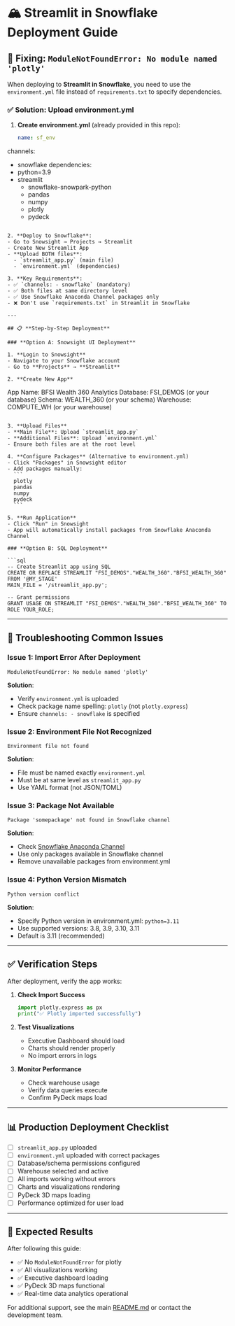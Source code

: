 # 🏔️ Streamlit in Snowflake Deployment Guide

## 🚨 Fixing: `ModuleNotFoundError: No module named 'plotly'`

When deploying to **Streamlit in Snowflake**, you need to use the `environment.yml` file instead of `requirements.txt` to specify dependencies.

### ✅ **Solution: Upload environment.yml**

1. **Create environment.yml** (already provided in this repo):
   ```yaml
   name: sf_env
channels:
  - snowflake
dependencies:
  - python=3.9
  - streamlit
     - snowflake-snowpark-python
     - pandas
     - numpy
     - plotly
     - pydeck
   ```

2. **Deploy to Snowflake**:
   - Go to Snowsight → Projects → Streamlit
   - Create New Streamlit App
   - **Upload BOTH files**:
     - `streamlit_app.py` (main file)
     - `environment.yml` (dependencies)

3. **Key Requirements**:
   - ✅ `channels: - snowflake` (mandatory)
   - ✅ Both files at same directory level
   - ✅ Use Snowflake Anaconda Channel packages only
   - ❌ Don't use `requirements.txt` in Streamlit in Snowflake

---

## 📋 **Step-by-Step Deployment**

### **Option A: Snowsight UI Deployment**

1. **Login to Snowsight**
   - Navigate to your Snowflake account
   - Go to **Projects** → **Streamlit**

2. **Create New App**
   ```
   App Name: BFSI Wealth 360 Analytics
   Database: FSI_DEMOS (or your database)
   Schema: WEALTH_360 (or your schema)
   Warehouse: COMPUTE_WH (or your warehouse)
   ```

3. **Upload Files**
   - **Main File**: Upload `streamlit_app.py`
   - **Additional Files**: Upload `environment.yml`
   - Ensure both files are at the root level

4. **Configure Packages** (Alternative to environment.yml)
   - Click "Packages" in Snowsight editor
   - Add packages manually:
     ```
     plotly
     pandas
     numpy
     pydeck
     ```

5. **Run Application**
   - Click "Run" in Snowsight
   - App will automatically install packages from Snowflake Anaconda Channel

### **Option B: SQL Deployment**

```sql
-- Create Streamlit app using SQL
CREATE OR REPLACE STREAMLIT "FSI_DEMOS"."WEALTH_360"."BFSI_WEALTH_360"
FROM '@MY_STAGE'
MAIN_FILE = '/streamlit_app.py';

-- Grant permissions
GRANT USAGE ON STREAMLIT "FSI_DEMOS"."WEALTH_360"."BFSI_WEALTH_360" TO ROLE YOUR_ROLE;
```

---

## 🔧 **Troubleshooting Common Issues**

### **Issue 1: Import Error After Deployment**
```
ModuleNotFoundError: No module named 'plotly'
```

**Solution**:
- Verify `environment.yml` is uploaded
- Check package name spelling: `plotly` (not `plotly.express`)
- Ensure `channels: - snowflake` is specified

### **Issue 2: Environment File Not Recognized**
```
Environment file not found
```

**Solution**:
- File must be named exactly `environment.yml`
- Must be at same level as `streamlit_app.py`
- Use YAML format (not JSON/TOML)

### **Issue 3: Package Not Available**
```
Package 'somepackage' not found in Snowflake channel
```

**Solution**:
- Check [Snowflake Anaconda Channel](https://repo.anaconda.com/pkgs/snowflake/)
- Use only packages available in Snowflake channel
- Remove unavailable packages from environment.yml

### **Issue 4: Python Version Mismatch**
```
Python version conflict
```

**Solution**:
- Specify Python version in environment.yml: `python=3.11`
- Use supported versions: 3.8, 3.9, 3.10, 3.11
- Default is 3.11 (recommended)

---

## ✅ **Verification Steps**

After deployment, verify the app works:

1. **Check Import Success**
   ```python
   import plotly.express as px
   print("✅ Plotly imported successfully")
   ```

2. **Test Visualizations**
   - Executive Dashboard should load
   - Charts should render properly
   - No import errors in logs

3. **Monitor Performance**
   - Check warehouse usage
   - Verify data queries execute
   - Confirm PyDeck maps load

---

## 📊 **Production Deployment Checklist**

- [ ] `streamlit_app.py` uploaded
- [ ] `environment.yml` uploaded with correct packages
- [ ] Database/schema permissions configured
- [ ] Warehouse selected and active
- [ ] All imports working without errors
- [ ] Charts and visualizations rendering
- [ ] PyDeck 3D maps loading
- [ ] Performance optimized for user load

---

## 🎯 **Expected Results**

After following this guide:
- ✅ No `ModuleNotFoundError` for plotly
- ✅ All visualizations working
- ✅ Executive dashboard loading
- ✅ PyDeck 3D maps functional
- ✅ Real-time data analytics operational

For additional support, see the main [README.md](README.md) or contact the development team.
